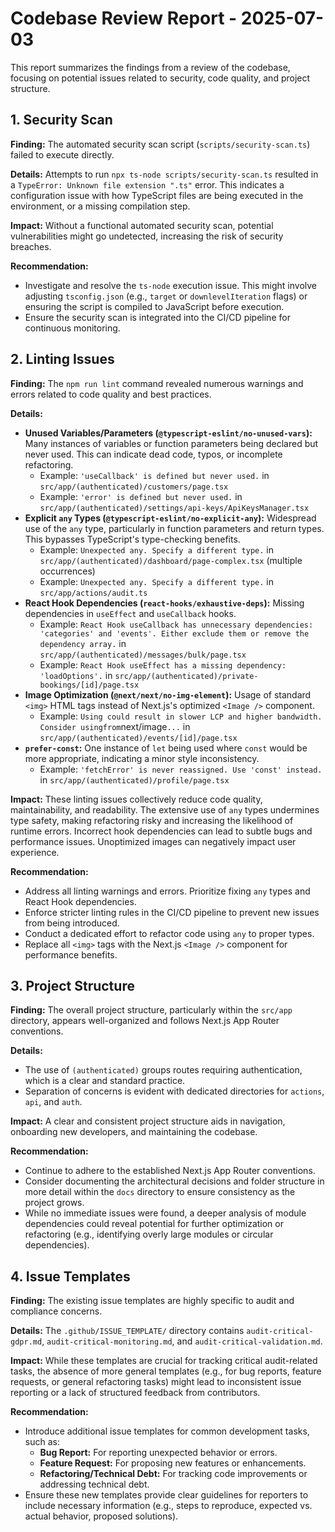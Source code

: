 # Codebase Review Report - 2025-07-03

This report summarizes the findings from a review of the codebase, focusing on potential issues related to security, code quality, and project structure.

## 1. Security Scan

**Finding:** The automated security scan script (`scripts/security-scan.ts`) failed to execute directly.

**Details:** Attempts to run `npx ts-node scripts/security-scan.ts` resulted in a `TypeError: Unknown file extension ".ts"` error. This indicates a configuration issue with how TypeScript files are being executed in the environment, or a missing compilation step.

**Impact:** Without a functional automated security scan, potential vulnerabilities might go undetected, increasing the risk of security breaches.

**Recommendation:**
*   Investigate and resolve the `ts-node` execution issue. This might involve adjusting `tsconfig.json` (e.g., `target` or `downlevelIteration` flags) or ensuring the script is compiled to JavaScript before execution.
*   Ensure the security scan is integrated into the CI/CD pipeline for continuous monitoring.

## 2. Linting Issues

**Finding:** The `npm run lint` command revealed numerous warnings and errors related to code quality and best practices.

**Details:**
*   **Unused Variables/Parameters (`@typescript-eslint/no-unused-vars`):** Many instances of variables or function parameters being declared but never used. This can indicate dead code, typos, or incomplete refactoring.
    *   Example: `'useCallback' is defined but never used.` in `src/app/(authenticated)/customers/page.tsx`
    *   Example: `'error' is defined but never used.` in `src/app/(authenticated)/settings/api-keys/ApiKeysManager.tsx`
*   **Explicit `any` Types (`@typescript-eslint/no-explicit-any`):** Widespread use of the `any` type, particularly in function parameters and return types. This bypasses TypeScript's type-checking benefits.
    *   Example: `Unexpected any. Specify a different type.` in `src/app/(authenticated)/dashboard/page-complex.tsx` (multiple occurrences)
    *   Example: `Unexpected any. Specify a different type.` in `src/app/actions/audit.ts`
*   **React Hook Dependencies (`react-hooks/exhaustive-deps`):** Missing dependencies in `useEffect` and `useCallback` hooks.
    *   Example: `React Hook useCallback has unnecessary dependencies: 'categories' and 'events'. Either exclude them or remove the dependency array.` in `src/app/(authenticated)/messages/bulk/page.tsx`
    *   Example: `React Hook useEffect has a missing dependency: 'loadOptions'.` in `src/app/(authenticated)/private-bookings/[id]/page.tsx`
*   **Image Optimization (`@next/next/no-img-element`):** Usage of standard `<img>` HTML tags instead of Next.js's optimized `<Image />` component.
    *   Example: `Using `<img>` could result in slower LCP and higher bandwidth. Consider using `<Image />` from `next/image`...` in `src/app/(authenticated)/events/[id]/page.tsx`
*   **`prefer-const`:** One instance of `let` being used where `const` would be more appropriate, indicating a minor style inconsistency.
    *   Example: `'fetchError' is never reassigned. Use 'const' instead.` in `src/app/(authenticated)/profile/page.tsx`

**Impact:** These linting issues collectively reduce code quality, maintainability, and readability. The extensive use of `any` types undermines type safety, making refactoring risky and increasing the likelihood of runtime errors. Incorrect hook dependencies can lead to subtle bugs and performance issues. Unoptimized images can negatively impact user experience.

**Recommendation:**
*   Address all linting warnings and errors. Prioritize fixing `any` types and React Hook dependencies.
*   Enforce stricter linting rules in the CI/CD pipeline to prevent new issues from being introduced.
*   Conduct a dedicated effort to refactor code using `any` to proper types.
*   Replace all `<img>` tags with the Next.js `<Image />` component for performance benefits.

## 3. Project Structure

**Finding:** The overall project structure, particularly within the `src/app` directory, appears well-organized and follows Next.js App Router conventions.

**Details:**
*   The use of `(authenticated)` groups routes requiring authentication, which is a clear and standard practice.
*   Separation of concerns is evident with dedicated directories for `actions`, `api`, and `auth`.

**Impact:** A clear and consistent project structure aids in navigation, onboarding new developers, and maintaining the codebase.

**Recommendation:**
*   Continue to adhere to the established Next.js App Router conventions.
*   Consider documenting the architectural decisions and folder structure in more detail within the `docs` directory to ensure consistency as the project grows.
*   While no immediate issues were found, a deeper analysis of module dependencies could reveal potential for further optimization or refactoring (e.g., identifying overly large modules or circular dependencies).

## 4. Issue Templates

**Finding:** The existing issue templates are highly specific to audit and compliance concerns.

**Details:** The `.github/ISSUE_TEMPLATE/` directory contains `audit-critical-gdpr.md`, `audit-critical-monitoring.md`, and `audit-critical-validation.md`.

**Impact:** While these templates are crucial for tracking critical audit-related tasks, the absence of more general templates (e.g., for bug reports, feature requests, or general refactoring tasks) might lead to inconsistent issue reporting or a lack of structured feedback from contributors.

**Recommendation:**
*   Introduce additional issue templates for common development tasks, such as:
    *   **Bug Report:** For reporting unexpected behavior or errors.
    *   **Feature Request:** For proposing new features or enhancements.
    *   **Refactoring/Technical Debt:** For tracking code improvements or addressing technical debt.
*   Ensure these new templates provide clear guidelines for reporters to include necessary information (e.g., steps to reproduce, expected vs. actual behavior, proposed solutions).